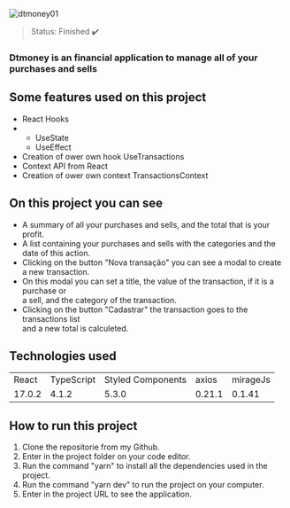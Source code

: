 ![dtmoney01](https://user-images.githubusercontent.com/50122135/133446775-b38fd5db-08f9-47c7-a7e2-3ee5dac78718.png)

> Status: Finished ✔️

### Dtmoney is an financial application to manage all of your purchases and sells

## Some features used on this project

<ul>
  <li>React Hooks<li>
  <ul>
    <li>UseState</li>
    <li>UseEffect</li>
  </ul>
  <li>Creation of ower own hook UseTransactions</li>
  <li>Context API from React</li>
  <li>Creation of ower own context TransactionsContext</li>
</ul>

## On this project you can see

* A summary of all your purchases and sells, and the total that is your profit.
* A list containing your purchases and sells with the categories and the date of this action.
* Clicking on the button "Nova transação" you can see a modal to create a new transaction.
* On this modal you can set a title, the value of the transaction, if it is a purchase or</br> a sell, and the category of the transaction.
* Clicking on the button "Cadastrar" the transaction goes to the transactions list</br> and a new total is calculeted.

## Technologies used

<table>
  <tr>
    <td>React</td>
    <td>TypeScript</td>
    <td>Styled Components</td>
    <td>axios</td>
    <td>mirageJs</td>
  </tr>
  
  <tr>
    <td>17.0.2</td>
    <td>4.1.2</td>
    <td>5.3.0</td>
    <td>0.21.1</td>
    <td>0.1.41</td>
  </tr>
</table>

## How to run this project

1) Clone the repositorie from my Github.
2) Enter in the project folder on your code editor.
3) Run the command "yarn" to install all the dependencies used in the project.
4) Run the command "yarn dev" to run the project on your computer.
5) Enter in the project URL to see the application.
